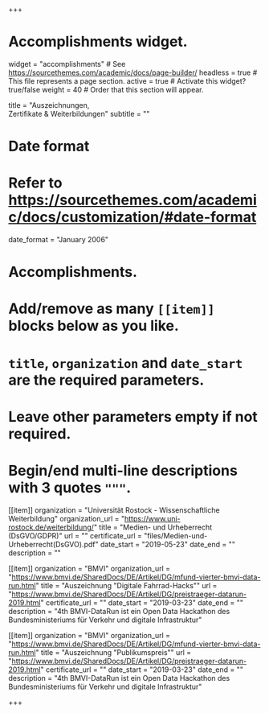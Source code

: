 +++
# Accomplishments widget.
widget = "accomplishments"  # See https://sourcethemes.com/academic/docs/page-builder/
headless = true  # This file represents a page section.
active = true  # Activate this widget? true/false
weight = 40  # Order that this section will appear.

title = "Aus&shy;zeich&shy;nungen,<br> Zer&shy;ti&shy;fi&shy;kate & Wei&shy;ter&shy;bil&shy;dungen"
subtitle = ""

# Date format
#   Refer to https://sourcethemes.com/academic/docs/customization/#date-format
date_format = "January 2006"

# Accomplishments.
#   Add/remove as many `[[item]]` blocks below as you like.
#   `title`, `organization` and `date_start` are the required parameters.
#   Leave other parameters empty if not required.
#   Begin/end multi-line descriptions with 3 quotes `"""`.

[[item]]
  organization = "Universität Rostock - Wissenschaftliche Weiterbildung"
  organization_url = "https://www.uni-rostock.de/weiterbildung/"
  title = "Medien- und Urheberrecht (DsGVO/GDPR)"
  url = ""
  certificate_url = "files/Medien-und-Urheberrecht(DsGVO).pdf"
  date_start = "2019-05-23"
  date_end = ""
  description = ""

[[item]]
  organization = "BMVI"
  organization_url = "https://www.bmvi.de/SharedDocs/DE/Artikel/DG/mfund-vierter-bmvi-data-run.html"
  title = "Auszeichnung \"Digitale Fahrrad-Hacks\""
  url = "https://www.bmvi.de/SharedDocs/DE/Artikel/DG/preistraeger-datarun-2019.html"
  certificate_url = ""
  date_start = "2019-03-23"
  date_end = ""
  description = "4th BMVI-DataRun ist ein Open Data Hackathon des Bundesministeriums für Verkehr und digitale Infrastruktur"

[[item]]
  organization = "BMVI"
  organization_url = "https://www.bmvi.de/SharedDocs/DE/Artikel/DG/mfund-vierter-bmvi-data-run.html"
  title = "Auszeichnung \"Publikumspreis\""
  url = "https://www.bmvi.de/SharedDocs/DE/Artikel/DG/preistraeger-datarun-2019.html"
  certificate_url = ""
  date_start = "2019-03-23"
  date_end = ""
  description = "4th BMVI-DataRun ist ein Open Data Hackathon des Bundesministeriums für Verkehr und digitale Infrastruktur"

+++
